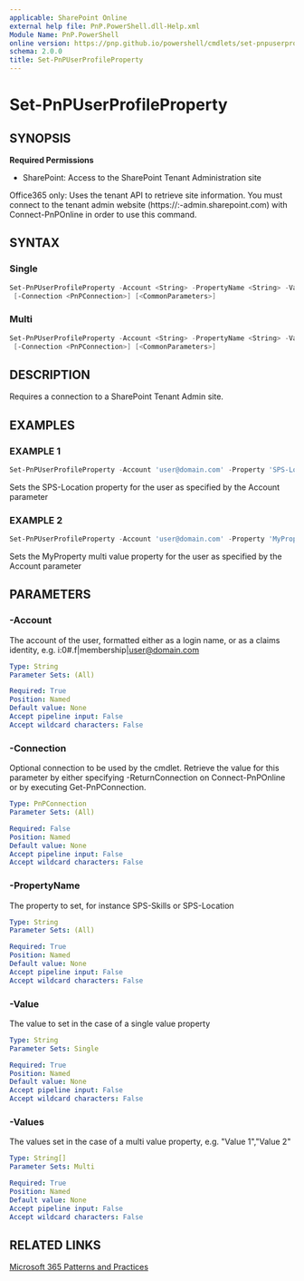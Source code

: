 ```yaml
---
applicable: SharePoint Online
external help file: PnP.PowerShell.dll-Help.xml
Module Name: PnP.PowerShell
online version: https://pnp.github.io/powershell/cmdlets/set-pnpuserprofileproperty
schema: 2.0.0
title: Set-PnPUserProfileProperty
---
```


# Set-PnPUserProfileProperty

## SYNOPSIS

**Required Permissions**

* SharePoint: Access to the SharePoint Tenant Administration site

Office365 only: Uses the tenant API to retrieve site information. You must connect to the tenant admin website (https://:<tenant>-admin.sharepoint.com) with Connect-PnPOnline in order to use this command.

## SYNTAX

### Single
```powershell
Set-PnPUserProfileProperty -Account <String> -PropertyName <String> -Value <String>
 [-Connection <PnPConnection>] [<CommonParameters>]
```

### Multi
```powershell
Set-PnPUserProfileProperty -Account <String> -PropertyName <String> -Values <String[]>
 [-Connection <PnPConnection>] [<CommonParameters>]
```

## DESCRIPTION
Requires a connection to a SharePoint Tenant Admin site.

## EXAMPLES

### EXAMPLE 1
```powershell
Set-PnPUserProfileProperty -Account 'user@domain.com' -Property 'SPS-Location' -Value 'Stockholm'
```

Sets the SPS-Location property for the user as specified by the Account parameter

### EXAMPLE 2
```powershell
Set-PnPUserProfileProperty -Account 'user@domain.com' -Property 'MyProperty' -Values 'Value 1','Value 2'
```

Sets the MyProperty multi value property for the user as specified by the Account parameter

## PARAMETERS

### -Account
The account of the user, formatted either as a login name, or as a claims identity, e.g. i:0#.f|membership|user@domain.com

```yaml
Type: String
Parameter Sets: (All)

Required: True
Position: Named
Default value: None
Accept pipeline input: False
Accept wildcard characters: False
```

### -Connection
Optional connection to be used by the cmdlet. Retrieve the value for this parameter by either specifying -ReturnConnection on Connect-PnPOnline or by executing Get-PnPConnection.

```yaml
Type: PnPConnection
Parameter Sets: (All)

Required: False
Position: Named
Default value: None
Accept pipeline input: False
Accept wildcard characters: False
```

### -PropertyName
The property to set, for instance SPS-Skills or SPS-Location

```yaml
Type: String
Parameter Sets: (All)

Required: True
Position: Named
Default value: None
Accept pipeline input: False
Accept wildcard characters: False
```

### -Value
The value to set in the case of a single value property

```yaml
Type: String
Parameter Sets: Single

Required: True
Position: Named
Default value: None
Accept pipeline input: False
Accept wildcard characters: False
```

### -Values
The values set in the case of a multi value property, e.g. "Value 1","Value 2"

```yaml
Type: String[]
Parameter Sets: Multi

Required: True
Position: Named
Default value: None
Accept pipeline input: False
Accept wildcard characters: False
```

## RELATED LINKS

[Microsoft 365 Patterns and Practices](https://aka.ms/m365pnp)